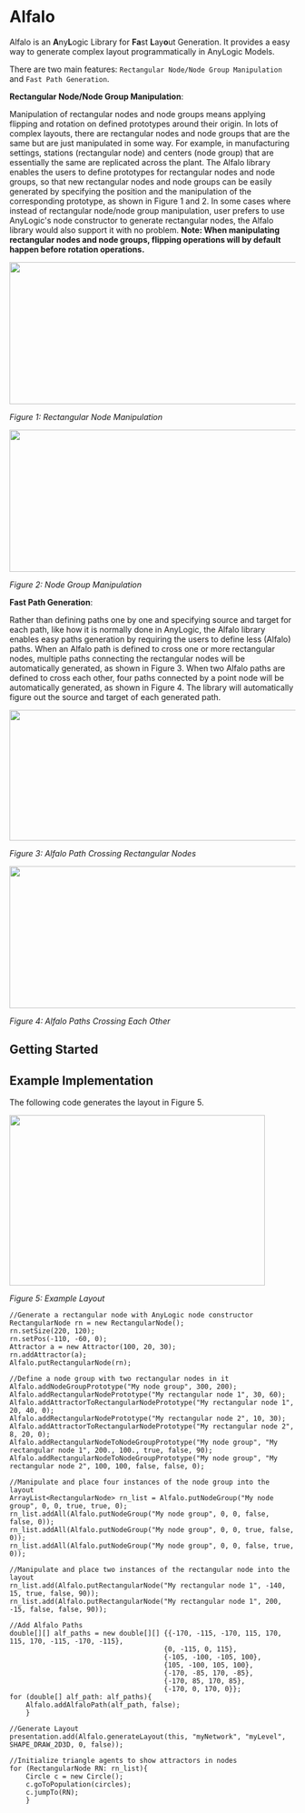 # Alfalo
Alfalo is an **A**ny**L**ogic Library for **Fa**st **L**ay**o**ut Generation. It provides a easy way to generate complex layout programmatically in AnyLogic Models. 

There are two main features: `Rectangular Node/Node Group Manipulation` and `Fast Path Generation`.

**Rectangular Node/Node Group Manipulation**:

Manipulation of rectangular nodes and node groups means applying flipping and rotation on defined prototypes around their origin. In lots of complex layouts, there are rectangular nodes and node groups that are the same but are just manipulated in some way. For example, in manufacturing settings, stations (rectangular node) and centers (node group) that are essentially the same are replicated across the plant. The Alfalo library enables the users to define prototypes for rectangular nodes and node groups, so that new rectangular nodes and node groups can be easily generated by specifying the position and the manipulation of the corresponding prototype, as shown in Figure 1 and 2. In some cases where instead of rectangular node/node group manipulation, user prefers to use AnyLogic's node constructor to generate rectangular nodes, the Alfalo library would also support it with no problem. **Note: When manipulating rectangular nodes and node groups, flipping operations will by default happen before rotation operations.**

<img src="https://github.com/m1ng2e/Alfalo/assets/62451645/dc666560-db1d-44e9-8c20-6581a0ce94be" width="600" height="250">

*Figure 1: Rectangular Node Manipulation*

<img src="https://github.com/m1ng2e/Alfalo/assets/62451645/f3e631c6-2a5b-40b6-b0f4-ac8cd2f60e67" width="600" height="250">

*Figure 2: Node Group Manipulation*

**Fast Path Generation**:

Rather than defining paths one by one and specifying source and target for each path, like how it is normally done in AnyLogic, the Alfalo library enables easy paths generation by requiring the users to define less (Alfalo) paths. When an Alfalo path is defined to cross one or more rectangular nodes, multiple paths connecting the rectangular nodes will be automatically generated, as shown in Figure 3. When two Alfalo paths are defined to cross each other, four paths connected by a point node will be automatically generated, as shown in Figure 4. The library will automatically figure out the source and target of each generated path.

<img src="https://github.com/m1ng2e/Alfalo/assets/62451645/4c7f804d-045d-40be-b33e-04c63face41e" width="700" height="230">

*Figure 3: Alfalo Path Crossing Rectangular Nodes*

<img src="https://github.com/m1ng2e/Alfalo/assets/62451645/895da81c-bd45-4a7a-b84d-30ea51efe576" width="600" height="250">

*Figure 4: Alfalo Paths Crossing Each Other*

## Getting Started

## Example Implementation

The following code generates the layout in Figure 5.

<img src="https://github.com/m1ng2e/Alfalo/assets/62451645/81716939-5e5e-420c-8d9c-67d783fddb0c" width="450" height="300">

*Figure 5: Example Layout*

```
//Generate a rectangular node with AnyLogic node constructor
RectangularNode rn = new RectangularNode();
rn.setSize(220, 120);
rn.setPos(-110, -60, 0);
Attractor a = new Attractor(100, 20, 30);
rn.addAttractor(a);
Alfalo.putRectangularNode(rn);

//Define a node group with two rectangular nodes in it
Alfalo.addNodeGroupPrototype("My node group", 300, 200);
Alfalo.addRectangularNodePrototype("My rectangular node 1", 30, 60);
Alfalo.addAttractorToRectangularNodePrototype("My rectangular node 1", 20, 40, 0);
Alfalo.addRectangularNodePrototype("My rectangular node 2", 10, 30);
Alfalo.addAttractorToRectangularNodePrototype("My rectangular node 2", 8, 20, 0);
Alfalo.addRectangularNodeToNodeGroupPrototype("My node group", "My rectangular node 1", 200., 100., true, false, 90);
Alfalo.addRectangularNodeToNodeGroupPrototype("My node group", "My rectangular node 2", 100, 100, false, false, 0);

//Manipulate and place four instances of the node group into the layout
ArrayList<RectangularNode> rn_list = Alfalo.putNodeGroup("My node group", 0, 0, true, true, 0);
rn_list.addAll(Alfalo.putNodeGroup("My node group", 0, 0, false, false, 0));
rn_list.addAll(Alfalo.putNodeGroup("My node group", 0, 0, true, false, 0));
rn_list.addAll(Alfalo.putNodeGroup("My node group", 0, 0, false, true, 0));

//Manipulate and place two instances of the rectangular node into the layout
rn_list.add(Alfalo.putRectangularNode("My rectangular node 1", -140, 15, true, false, 90));
rn_list.add(Alfalo.putRectangularNode("My rectangular node 1", 200, -15, false, false, 90));

//Add Alfalo Paths
double[][] alf_paths = new double[][] {{-170, -115, -170, 115, 170, 115, 170, -115, -170, -115},
                                      {0, -115, 0, 115},
                                      {-105, -100, -105, 100},
                                      {105, -100, 105, 100},
                                      {-170, -85, 170, -85},
                                      {-170, 85, 170, 85},
                                      {-170, 0, 170, 0}};
for (double[] alf_path: alf_paths){
	Alfalo.addAlfaloPath(alf_path, false);
	}
	
//Generate Layout
presentation.add(Alfalo.generateLayout(this, "myNetwork", "myLevel", SHAPE_DRAW_2D3D, 0, false));

//Initialize triangle agents to show attractors in nodes
for (RectangularNode RN: rn_list){
	Circle c = new Circle();
	c.goToPopulation(circles);
	c.jumpTo(RN);
	}
```



